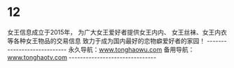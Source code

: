 # 12
女王信息成立于2015年， 为广大女王爱好者提供女王内内、 女王丝袜、女王内衣等各种女王物品的交易信息 致力于成为国内最好的恋物癖爱好者的家园！  ---------------------------- 永久导航：www.tonghaowu.com  备用导航：www.tonghaotv.com -------------------------------

